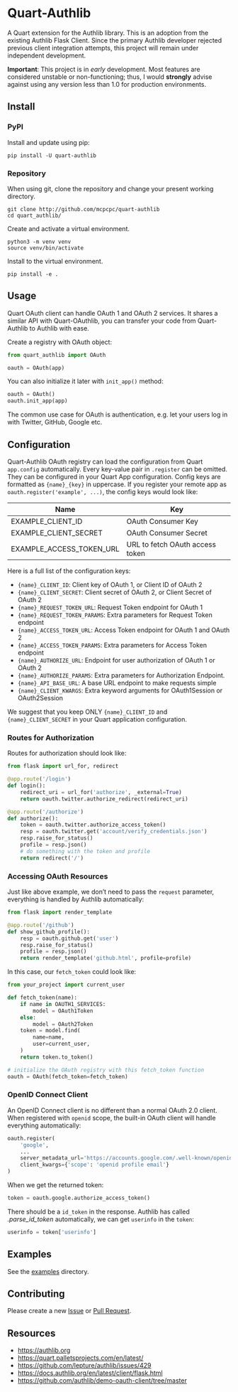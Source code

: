 # Quart-Authlib

A Quart extension for the Authlib library. This is an adoption from the existing Authlib Flask Client.  Since the primary Authlib developer rejected previous client integration attempts, this project will remain under independent development.

**Important**: This project is in *early* development. Most features are considered unstable or non-functioning; thus, I would **strongly** advise against using any version less than 1.0 for production environments.

## Install

### PyPI

Install and update using pip:

```shell
pip install -U quart-authlib
```

### Repository

When using git, clone the repository and change your present working directory.

```shell
git clone http://github.com/mcpcpc/quart-authlib
cd quart_authlib/
```

Create and activate a virtual environment.

```shell
python3 -m venv venv
source venv/bin/activate
```

Install to the virtual environment.

```shell
pip install -e .
```

## Usage

Quart OAuth client can handle OAuth 1 and OAuth 2 services. It shares a similar API with Quart-OAuthlib, you can transfer your code from Quart-Authlib to Authlib with ease.

Create a registry with OAuth object:

```python
from quart_authlib import OAuth

oauth = OAuth(app)
```

You can also initialize it later with `init_app()` method:

```python
oauth = OAuth()
oauth.init_app(app)
```

The common use case for OAuth is authentication, e.g. let your users log in with Twitter, GitHub, Google etc.

## Configuration

Quart-Authlib OAuth registry can load the configuration from Quart `app.config` automatically. Every key-value pair in `.register` can be omitted. They can be configured in your Quart App configuration. Config keys are formatted as `{name}_{key}` in uppercase. If you register your remote app as `oauth.register('example', ...)`, the config keys would look like:

| Name                     | Key                             |
| ------------------------ | ------------------------------- |
| EXAMPLE_CLIENT_ID        | OAuth Consumer Key              |
| EXAMPLE_CLIENT_SECRET    | OAuth Consumer Secret           |
| EXAMPLE_ACCESS_TOKEN_URL | URL to fetch OAuth access token |

Here is a full list of the configuration keys:

* `{name}_CLIENT_ID`: Client key of OAuth 1, or Client ID of OAuth 2
* `{name}_CLIENT_SECRET`: Client secret of OAuth 2, or Client Secret of OAuth 2
* `{name}_REQUEST_TOKEN_URL`: Request Token endpoint for OAuth 1
* `{name}_REQUEST_TOKEN_PARAMS`: Extra parameters for Request Token endpoint
* `{name}_ACCESS_TOKEN_URL`: Access Token endpoint for OAuth 1 and OAuth 2
* `{name}_ACCESS_TOKEN_PARAMS`: Extra parameters for Access Token endpoint
* `{name}_AUTHORIZE_URL`: Endpoint for user authorization of OAuth 1 or OAuth 2
* `{name}_AUTHORIZE_PARAMS`: Extra parameters for Authorization Endpoint.
* `{name}_API_BASE_URL`: A base URL endpoint to make requests simple
* `{name}_CLIENT_KWARGS`: Extra keyword arguments for OAuth1Session or OAuth2Session

We suggest that you keep ONLY `{name}_CLIENT_ID` and `{name}_CLIENT_SECRET` in your Quart application configuration.

### Routes for Authorization

Routes for authorization should look like:

```python
from flask import url_for, redirect

@app.route('/login')
def login():
    redirect_uri = url_for('authorize', _external=True)
    return oauth.twitter.authorize_redirect(redirect_uri)

@app.route('/authorize')
def authorize():
    token = oauth.twitter.authorize_access_token()
    resp = oauth.twitter.get('account/verify_credentials.json')
    resp.raise_for_status()
    profile = resp.json()
    # do something with the token and profile
    return redirect('/')
```

### Accessing OAuth Resources

Just like above example, we don’t need to pass the `request` parameter, everything is handled by Authlib automatically:

```python
from flask import render_template

@app.route('/github')
def show_github_profile():
    resp = oauth.github.get('user')
    resp.raise_for_status()
    profile = resp.json()
    return render_template('github.html', profile=profile)
```

In this case, our `fetch_token` could look like:

```python
from your_project import current_user

def fetch_token(name):
    if name in OAUTH1_SERVICES:
        model = OAuth1Token
    else:
        model = OAuth2Token
    token = model.find(
        name=name,
        user=current_user,
    )
    return token.to_token()

# initialize the OAuth registry with this fetch_token function
oauth = OAuth(fetch_token=fetch_token)
```

### OpenID Connect Client

An OpenID Connect client is no different than a normal OAuth 2.0 client. When registered with `openid` scope, the built-in OAuth client will handle everything automatically:

```python
oauth.register(
    'google',
    ...
    server_metadata_url='https://accounts.google.com/.well-known/openid-configuration',
    client_kwargs={'scope': 'openid profile email'}
)
```

When we get the returned token:

```python
token = oauth.google.authorize_access_token()
```

There should be a `id_token` in the response. Authlib has called *.parse_id_token* automatically, we can get `userinfo` in the `token`:

```python
userinfo = token['userinfo']
```

## Examples

See the [examples](docs/examples) directory.


## Contributing

Please create a new [Issue](https://github.com/mcpcpc/quart-authlib/issues/new) or [Pull Request](https://github.com/mcpcpc/quart-authlib/compare).

## Resources

* https://authlib.org
* https://quart.palletsprojects.com/en/latest/
* https://github.com/lepture/authlib/issues/429
* https://docs.authlib.org/en/latest/client/flask.html
* https://github.com/authlib/demo-oauth-client/tree/master
